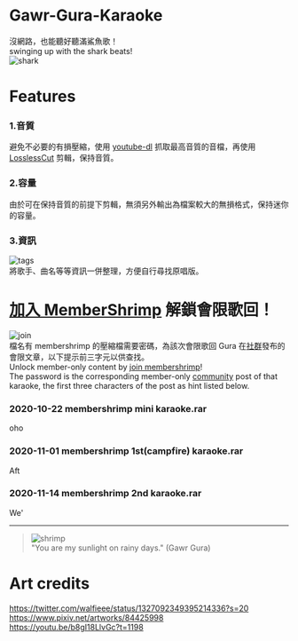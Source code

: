 # Gawr-Gura-Karaoke
沒網路，也能聽好聽滿鯊魚歌！\
swinging up with the shark beats!\
![shark](https://i.imgur.com/uOpMXdz.png)

# Features
### 1.音質
避免不必要的有損壓縮，使用 [youtube-dl](https://youtube-dl.org/) 抓取最高音質的音檔，再使用 [LosslessCut](https://github.com/mifi/lossless-cut) 剪輯，保持音質。

### 2.容量
由於可在保持音質的前提下剪輯，無須另外輸出為檔案較大的無損格式，保持迷你的容量。

### 3.資訊
![tags](https://i.imgur.com/AXJSICW.jpg)\
將歌手、曲名等等資訊一併整理，方便自行尋找原唱版。

# [加入 MemberShrimp](https://www.youtube.com/channel/UCoSrY_IQQVpmIRZ9Xf-y93g/join) 解鎖會限歌回！
![join](https://i.imgur.com/H2zz5L0.png)\
檔名有 membershrimp 的壓縮檔需要密碼，為該次會限歌回 Gura 在[社群](https://www.youtube.com/channel/UCoSrY_IQQVpmIRZ9Xf-y93g/community)發布的會限文章，以下提示前三字元以供查找。\
Unlock member-only content by [join membershrimp](https://www.youtube.com/channel/UCoSrY_IQQVpmIRZ9Xf-y93g/join)!\
The password is the corresponding member-only [community](https://www.youtube.com/channel/UCoSrY_IQQVpmIRZ9Xf-y93g/community) post of that karaoke, the first three characters of the post as hint listed below.

### 2020-10-22 membershrimp mini karaoke.rar
oho
### 2020-11-01 membershrimp 1st(campfire) karaoke.rar
Aft
### 2020-11-14 membershrimp 2nd karaoke.rar
We'

---
> ![shrimp](https://i.imgur.com/LRMF9v5.jpg)\
> "You are my sunlight on rainy days." (Gawr Gura)

# Art credits
https://twitter.com/walfieee/status/1327092349395214336?s=20 \
https://www.pixiv.net/artworks/84425998 \
https://youtu.be/b8gI18LlvGc?t=1198
